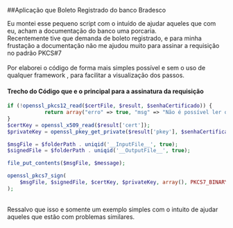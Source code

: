 ##Aplicação que Boleto Registrado do banco Bradesco

Eu montei esse pequeno script com o intuído de ajudar aqueles que com eu, acham a documentação do banco uma porcaria.<br>
Recentemente tive que demanda de boleto registrado, e para minha frustação a documentação não me ajudou muito para assinar a requisição no padrão PKCS#7<br><br>
Por elaborei o código de forma mais simples possível e sem o uso de qualquer framework , para facilitar a visualização dos passos.

#### Trecho do Código que e o principal para a assinatura da requisição
```php
if (!openssl_pkcs12_read($certFile, $result, $senhaCertificado)) {
            return array("erro" => true, "msg" => "Não é possível ler o arquivo de certificado ({$certificado}). Por favor, verifique a senha do certificado.");
}
$certKey = openssl_x509_read($result['cert']);
$privateKey = openssl_pkey_get_private($result['pkey'], $senhaCertificado);

$msgFile = $folderPath . uniqid('__InputFile__', true);
$signedFile = $folderPath . uniqid('__OutputFile__', true);

file_put_contents($msgFile, $message);

openssl_pkcs7_sign(
    $msgFile, $signedFile, $certKey, $privateKey, array(), PKCS7_BINARY | PKCS7_TEXT
);

```

<br>
Ressalvo que isso e somente um exemplo simples com o intuito de ajudar aqueles que estão com problemas similares.